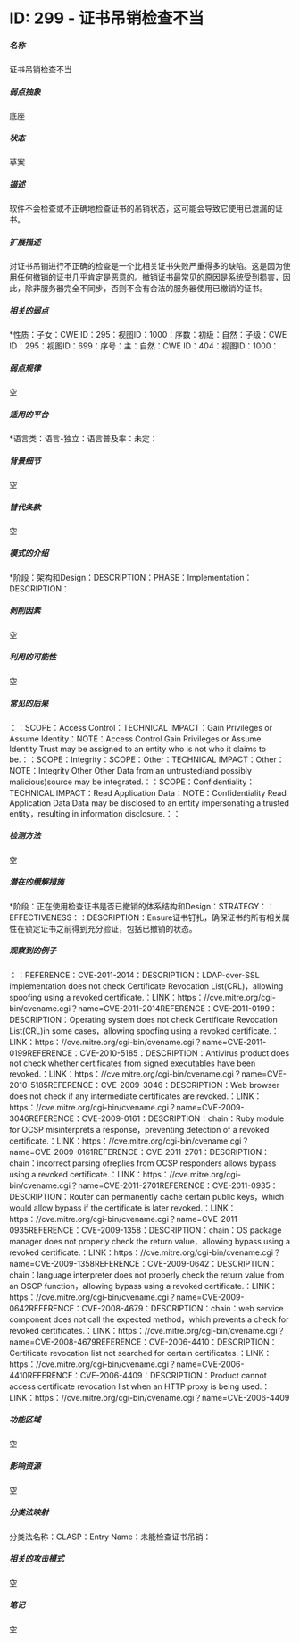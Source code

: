 # ID: 299 - 证书吊销检查不当
<h5>名称</h5>证书吊销检查不当
<h5>弱点抽象</h5>底座
<h5>状态</h5>草案
<h5>描述</h5>软件不会检查或不正确地检查证书的吊销状态，这可能会导致它使用已泄漏的证书。
<h5>扩展描述</h5>对证书吊销进行不正确的检查是一个比相关证书失败严重得多的缺陷。这是因为使用任何撤销的证书几乎肯定是恶意的。撤销证书最常见的原因是系统受到损害，因此，除非服务器完全不同步，否则不会有合法的服务器使用已撤销的证书。
<h5>相关的弱点</h5>*性质：子女：CWE ID：295：视图ID：1000：序数：初级：自然：子级：CWE ID：295：视图ID：699：序号：主：自然：CWE ID：404：视图ID：1000：
<h5>弱点规律</h5>空
<h5>适用的平台</h5>*语言类：语言-独立：语言普及率：未定：
<h5>背景细节</h5>空
<h5>替代条款</h5>空
<h5>模式的介绍</h5>*阶段：架构和Design：DESCRIPTION：PHASE：Implementation：DESCRIPTION：
<h5>剥削因素</h5>空
<h5>利用的可能性</h5>空
<h5>常见的后果</h5>：：SCOPE：Access Control：TECHNICAL IMPACT：Gain Privileges or Assume Identity：NOTE：Access Control Gain Privileges or Assume Identity Trust may be assigned to an entity who is not who it claims to be.：：SCOPE：Integrity：SCOPE：Other：TECHNICAL IMPACT：Other：NOTE：Integrity Other Other Data from an untrusted(and possibly malicious)source may be integrated.：：SCOPE：Confidentiality：TECHNICAL IMPACT：Read Application Data：NOTE：Confidentiality Read Application Data Data may be disclosed to an entity impersonating a trusted entity，resulting in information disclosure.：：
<h5>检测方法</h5>空
<h5>潜在的缓解措施</h5>*阶段：正在使用检查证书是否已撤销的体系结构和Design：STRATEGY：：EFFECTIVENESS：：DESCRIPTION：Ensure证书钉扎，确保证书的所有相关属性在锁定证书之前得到充分验证，包括已撤销的状态。
<h5>观察到的例子</h5>：：REFERENCE：CVE-2011-2014：DESCRIPTION：LDAP-over-SSL implementation does not check Certificate Revocation List(CRL)，allowing spoofing using a revoked certificate.：LINK：https：//cve.mitre.org/cgi-bin/cvename.cgi？name=CVE-2011-2014REFERENCE：CVE-2011-0199：DESCRIPTION：Operating system does not check Certificate Revocation List(CRL)in some cases，allowing spoofing using a revoked certificate.：LINK：https：//cve.mitre.org/cgi-bin/cvename.cgi？name=CVE-2011-0199REFERENCE：CVE-2010-5185：DESCRIPTION：Antivirus product does not check whether certificates from signed executables have been revoked.：LINK：https：//cve.mitre.org/cgi-bin/cvename.cgi？name=CVE-2010-5185REFERENCE：CVE-2009-3046：DESCRIPTION：Web browser does not check if any intermediate certificates are revoked.：LINK：https：//cve.mitre.org/cgi-bin/cvename.cgi？name=CVE-2009-3046REFERENCE：CVE-2009-0161：DESCRIPTION：chain：Ruby module for OCSP misinterprets a response，preventing detection of a revoked certificate.：LINK：https：//cve.mitre.org/cgi-bin/cvename.cgi？name=CVE-2009-0161REFERENCE：CVE-2011-2701：DESCRIPTION：chain：incorrect parsing ofreplies from OCSP responders allows bypass using a revoked certificate.：LINK：https：//cve.mitre.org/cgi-bin/cvename.cgi？name=CVE-2011-2701REFERENCE：CVE-2011-0935：DESCRIPTION：Router can permanently cache certain public keys，which would allow bypass if the certificate is later revoked.：LINK：https：//cve.mitre.org/cgi-bin/cvename.cgi？name=CVE-2011-0935REFERENCE：CVE-2009-1358：DESCRIPTION：chain：OS package manager does not properly check the return value，allowing bypass using a revoked certificate.：LINK：https：//cve.mitre.org/cgi-bin/cvename.cgi？name=CVE-2009-1358REFERENCE：CVE-2009-0642：DESCRIPTION：chain：language interpreter does not properly check the return value from an OSCP function，allowing bypass using a revoked certificate.：LINK：https：//cve.mitre.org/cgi-bin/cvename.cgi？name=CVE-2009-0642REFERENCE：CVE-2008-4679：DESCRIPTION：chain：web service component does not call the expected method，which prevents a check for revoked certificates.：LINK：https：//cve.mitre.org/cgi-bin/cvename.cgi？name=CVE-2008-4679REFERENCE：CVE-2006-4410：DESCRIPTION：Certificate revocation list not searched for certain certificates.：LINK：https：//cve.mitre.org/cgi-bin/cvename.cgi？name=CVE-2006-4410REFERENCE：CVE-2006-4409：DESCRIPTION：Product cannot access certificate revocation list when an HTTP proxy is being used.：LINK：https：//cve.mitre.org/cgi-bin/cvename.cgi？name=CVE-2006-4409
<h5>功能区域</h5>空
<h5>影响资源</h5>空
<h5>分类法映射</h5>分类法名称：CLASP：Entry Name：未能检查证书吊销：
<h5>相关的攻击模式</h5>空
<h5>笔记</h5>空

